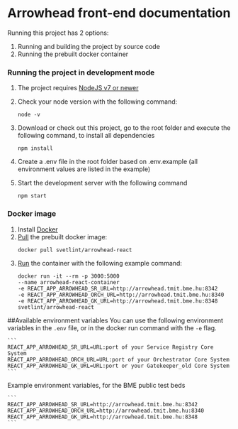 # Arrowhead front-end documentation

Running this project has 2 options:
1. Running and building the project by source code
2. Running the prebuilt docker container

### Running the project in development mode
1. The project requires [NodeJS v7 or newer](https://nodejs.org/en/download/)
2. Check your node version with the following command:
    ```
    node -v
    ```

3. Download or check out this project, go to the root folder and execute the following command, to install all dependencies
    ```
    npm install
    ```
4. Create a .env file in the root folder based on .env.example (all environment values are listed in the example)
5. Start the development server with the following command
    ```
    npm start
    ```

### Docker image
1. Install [Docker](https://docs.docker.com/install/)
2. [Pull](https://docs.docker.com/engine/reference/commandline/pull/) the prebuilt docker image:
    ```
    docker pull svetlint/arrowhead-react
    ```
3. [Run](https://docs.docker.com/engine/reference/commandline/run/) the container with the following example command:
    ```
    docker run -it --rm -p 3000:5000 
    --name arrowhead-react-container 
    -e REACT_APP_ARROWHEAD_SR_URL=http://arrowhead.tmit.bme.hu:8342 
    -e REACT_APP_ARROWHEAD_ORCH_URL=http://arrowhead.tmit.bme.hu:8340 
    -e REACT_APP_ARROWHEAD_GK_URL=http://arrowhead.tmit.bme.hu:8348 
    svetlint/arrowhead-react
    ```

##Available environment variables
   You can use the following environment variables in the `.env` file, or in the docker run command with the `-e` flag.
   
    ```
    REACT_APP_ARROWHEAD_SR_URL=URL:port of your Service Registry Core System
    REACT_APP_ARROWHEAD_ORCH_URL=URL:port of your Orchestrator Core System
    REACT_APP_ARROWHEAD_GK_URL=URL:port or your Gatekeeper_old Core System
    ```
Example environment variables, for the BME public test beds

    ```
    REACT_APP_ARROWHEAD_SR_URL=http://arrowhead.tmit.bme.hu:8342
    REACT_APP_ARROWHEAD_ORCH_URL=http://arrowhead.tmit.bme.hu:8340
    REACT_APP_ARROWHEAD_GK_URL=http://arrowhead.tmit.bme.hu:8348
    ```    
    
    